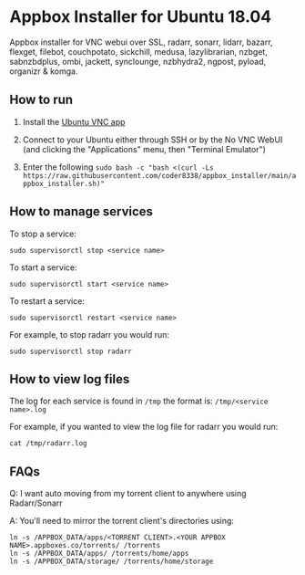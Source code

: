 # Appbox Installer for Ubuntu 18.04
Appbox installer for VNC webui over SSL, radarr, sonarr, lidarr, bazarr, flexget, filebot, couchpotato, sickchill, medusa, lazylibrarian, nzbget, sabnzbdplus, ombi, jackett, synclounge, nzbhydra2, ngpost, pyload, organizr &amp; komga.

## How to run
1. Install the [Ubuntu VNC app](https://www.appbox.co/appstore/app/97)

2. Connect to your Ubuntu either through SSH or by the No VNC WebUI (and clicking the "Applications" menu, then "Terminal Emulator")

3. Enter the following `sudo bash -c "bash <(curl -Ls https://raw.githubusercontent.com/coder8338/appbox_installer/main/appbox_installer.sh)"`

## How to manage services
To stop a service:

`sudo supervisorctl stop <service name>`

To start a service:

`sudo supervisorctl start <service name>`

To restart a service:

`sudo supervisorctl restart <service name>`

For example, to stop radarr you would run:

`sudo supervisorctl stop radarr`

## How to view log files
The log for each service is found in `/tmp` the format is: `/tmp/<service name>.log`

For example, if you wanted to view the log file for radarr you would run:

`cat /tmp/radarr.log`

## FAQs
Q: I want auto moving from my torrent client to anywhere using Radarr/Sonarr

A: You'll need to mirror the torrent client's directories using:

```
ln -s /APPBOX_DATA/apps/<TORRENT CLIENT>.<YOUR APPBOX NAME>.appboxes.co/torrents/ /torrents
ln -s /APPBOX_DATA/apps/ /torrents/home/apps
ln -s /APPBOX_DATA/storage/ /torrents/home/storage
```
